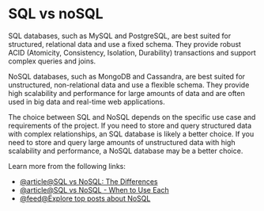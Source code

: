 # SQL vs noSQL

SQL databases, such as MySQL and PostgreSQL, are best suited for structured, relational data and use a fixed schema. They provide robust ACID (Atomicity, Consistency, Isolation, Durability) transactions and support complex queries and joins.

NoSQL databases, such as MongoDB and Cassandra, are best suited for unstructured, non-relational data and use a flexible schema. They provide high scalability and performance for large amounts of data and are often used in big data and real-time web applications.

The choice between SQL and NoSQL depends on the specific use case and requirements of the project. If you need to store and query structured data with complex relationships, an SQL database is likely a better choice. If you need to store and query large amounts of unstructured data with high scalability and performance, a NoSQL database may be a better choice.

Learn more from the following links:

- [@article@SQL vs NoSQL: The Differences](https://www.sitepoint.com/sql-vs-nosql-differences/)
- [@article@SQL vs NoSQL - When to Use Each](https://www.ibm.com/cloud/blog/sql-vs-nosql)
- [@feed@Explore top posts about NoSQL](https://app.daily.dev/tags/nosql?ref=roadmapsh)
